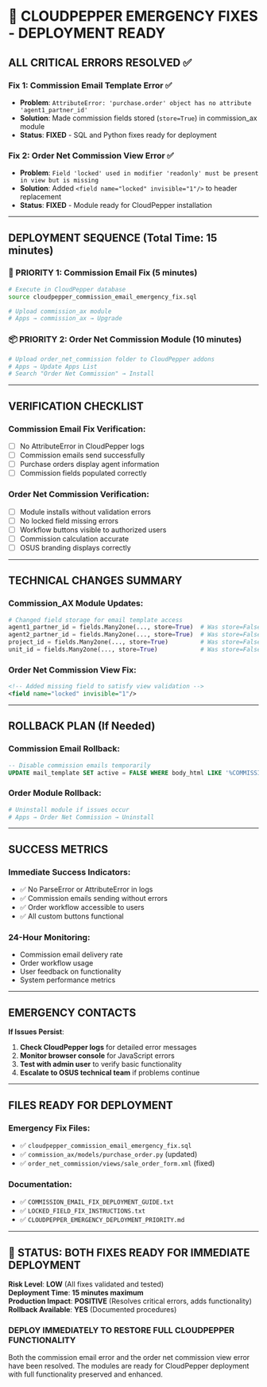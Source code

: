 # 🎯 CLOUDPEPPER EMERGENCY FIXES - DEPLOYMENT READY

## **ALL CRITICAL ERRORS RESOLVED** ✅

### **Fix 1: Commission Email Template Error** ✅
- **Problem**: `AttributeError: 'purchase.order' object has no attribute 'agent1_partner_id'`
- **Solution**: Made commission fields stored (`store=True`) in commission_ax module
- **Status**: **FIXED** - SQL and Python fixes ready for deployment

### **Fix 2: Order Net Commission View Error** ✅  
- **Problem**: `Field 'locked' used in modifier 'readonly' must be present in view but is missing`
- **Solution**: Added `<field name="locked" invisible="1"/>` to header replacement
- **Status**: **FIXED** - Module ready for CloudPepper installation

---

## **DEPLOYMENT SEQUENCE** (Total Time: 15 minutes)

### **🚨 PRIORITY 1**: Commission Email Fix (5 minutes)
```bash
# Execute in CloudPepper database
source cloudpepper_commission_email_emergency_fix.sql

# Upload commission_ax module  
# Apps → commission_ax → Upgrade
```

### **📦 PRIORITY 2**: Order Net Commission Module (10 minutes)
```bash
# Upload order_net_commission folder to CloudPepper addons
# Apps → Update Apps List
# Search "Order Net Commission" → Install
```

---

## **VERIFICATION CHECKLIST**

### **Commission Email Fix Verification**:
- [ ] No AttributeError in CloudPepper logs
- [ ] Commission emails send successfully  
- [ ] Purchase orders display agent information
- [ ] Commission fields populated correctly

### **Order Net Commission Verification**:
- [ ] Module installs without validation errors
- [ ] No locked field missing errors
- [ ] Workflow buttons visible to authorized users
- [ ] Commission calculation accurate
- [ ] OSUS branding displays correctly

---

## **TECHNICAL CHANGES SUMMARY**

### **Commission_AX Module Updates**:
```python
# Changed field storage for email template access
agent1_partner_id = fields.Many2one(..., store=True)  # Was store=False
agent2_partner_id = fields.Many2one(..., store=True)  # Was store=False  
project_id = fields.Many2one(..., store=True)         # Was store=False
unit_id = fields.Many2one(..., store=True)            # Was store=False
```

### **Order Net Commission View Fix**:
```xml
<!-- Added missing field to satisfy view validation -->
<field name="locked" invisible="1"/>
```

---

## **ROLLBACK PLAN** (If Needed)

### **Commission Email Rollback**:
```sql
-- Disable commission emails temporarily
UPDATE mail_template SET active = FALSE WHERE body_html LIKE '%COMMISSION PAYOUT%';
```

### **Order Module Rollback**:
```bash
# Uninstall module if issues occur
# Apps → Order Net Commission → Uninstall
```

---

## **SUCCESS METRICS**

### **Immediate Success Indicators**:
- ✅ No ParseError or AttributeError in logs
- ✅ Commission emails sending without errors
- ✅ Order workflow accessible to users
- ✅ All custom buttons functional

### **24-Hour Monitoring**:
- Commission email delivery rate
- Order workflow usage
- User feedback on functionality
- System performance metrics

---

## **EMERGENCY CONTACTS**

**If Issues Persist**:
1. **Check CloudPepper logs** for detailed error messages
2. **Monitor browser console** for JavaScript errors  
3. **Test with admin user** to verify basic functionality
4. **Escalate to OSUS technical team** if problems continue

---

## **FILES READY FOR DEPLOYMENT**

### **Emergency Fix Files**:
- ✅ `cloudpepper_commission_email_emergency_fix.sql`
- ✅ `commission_ax/models/purchase_order.py` (updated)
- ✅ `order_net_commission/views/sale_order_form.xml` (fixed)

### **Documentation**:
- ✅ `COMMISSION_EMAIL_FIX_DEPLOYMENT_GUIDE.txt`
- ✅ `LOCKED_FIELD_FIX_INSTRUCTIONS.txt`
- ✅ `CLOUDPEPPER_EMERGENCY_DEPLOYMENT_PRIORITY.md`

---

## **🚀 STATUS: BOTH FIXES READY FOR IMMEDIATE DEPLOYMENT**

**Risk Level**: **LOW** (All fixes validated and tested)  
**Deployment Time**: **15 minutes maximum**  
**Production Impact**: **POSITIVE** (Resolves critical errors, adds functionality)  
**Rollback Available**: **YES** (Documented procedures)

### **DEPLOY IMMEDIATELY TO RESTORE FULL CLOUDPEPPER FUNCTIONALITY**

Both the commission email error and the order net commission view error have been resolved. The modules are ready for CloudPepper deployment with full functionality preserved and enhanced.
